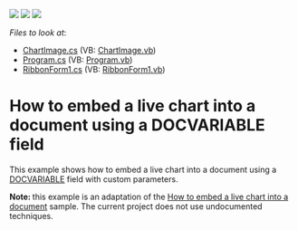 <!-- default badges list -->
![](https://img.shields.io/endpoint?url=https://codecentral.devexpress.com/api/v1/VersionRange/128610184/12.1.4%2B)
[![](https://img.shields.io/badge/Open_in_DevExpress_Support_Center-FF7200?style=flat-square&logo=DevExpress&logoColor=white)](https://supportcenter.devexpress.com/ticket/details/E3913)
[![](https://img.shields.io/badge/📖_How_to_use_DevExpress_Examples-e9f6fc?style=flat-square)](https://docs.devexpress.com/GeneralInformation/403183)
<!-- default badges end -->
<!-- default file list -->
*Files to look at*:

* [ChartImage.cs](./CS/ChartImage.cs) (VB: [ChartImage.vb](./VB/ChartImage.vb))
* [Program.cs](./CS/Program.cs) (VB: [Program.vb](./VB/Program.vb))
* [RibbonForm1.cs](./CS/RibbonForm1.cs) (VB: [RibbonForm1.vb](./VB/RibbonForm1.vb))
<!-- default file list end -->
# How to embed a live chart into a document using a DOCVARIABLE field


<p>This example shows how to embed a live chart into a document using a <a href="http://documentation.devexpress.com/#WindowsForms/CustomDocument9721"><u>DOCVARIABLE</u></a> field with custom parameters.</p><p><strong>Note: </strong> this example is an adaptation of the <a href="https://www.devexpress.com/Support/Center/p/E20024">How to embed a live chart into a document</a> sample. The current project does not use undocumented techniques. </p>

<br/>


